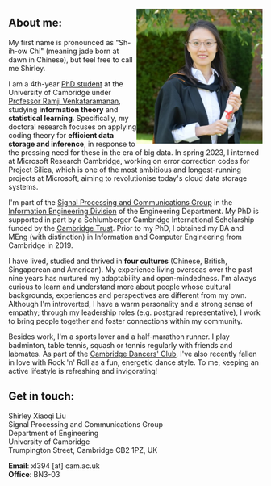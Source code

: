 <img src="portrait.jpg" alt="portrait" 
width="250" height=auto ALIGN="right">
## About me:
My first name is pronounced as "Sh-ih-ow Chi" (meaning jade born at dawn in Chinese), but  feel free to call me Shirley.

I am a 4th-year [PhD student](http://www.eng.cam.ac.uk/profiles/xl394)  at the University of Cambridge under [Professor Ramji Venkataramanan](https://rv285.github.io/), studying **information theory** and **statistical learning**.  Specifically, my doctoral research focuses on applying coding theory for **efficient data storage and inference**, in response to the pressing need for these in the era of big data. In spring 2023, I interned at Microsoft Research Cambridge, working on error correction codes for Project Silica, which is one of the most ambitious and longest-running projects at Microsoft, aiming to revolutionise today's cloud data storage systems.


I'm part of the [Signal Processing and Communications Group](https://sigproc.eng.cam.ac.uk/) in the [Information Engineering Division](http://www.eng.cam.ac.uk/research/academic-divisions/information-engineering) of the Engineering Department. 
My PhD is supported in part by a Schlumberger Cambridge International Scholarship funded by the [Cambridge Trust](https://www.cambridgetrust.org/). Prior to my PhD, I obtained my BA and MEng (with distinction) in Information and Computer Engineering from Cambridge in 2019. 

I have lived, studied and thrived in **four cultures** (Chinese, British, Singaporean and American). My experience living overseas over the past nine years has nurtured my adaptability and open-mindedness. I'm always curious to learn and understand more about people whose cultural backgrounds, experiences and perspectives are different from my own. Although I'm introverted, I have a warm personality and a strong sense of empathy; through my leadership roles (e.g. postgrad representative), I work to bring people together and foster connections within my community. 

Besides work, I'm a sports lover and a half-marathon runner. I play badminton, table tennis, squash or tennis regularly with friends and labmates. As part of the [Cambridge Dancers' Club](https://www.cambridgedancers.org/), I've also recently fallen in love with Rock 'n' Roll as a fun, energetic dance style. To me, keeping an active lifestyle is refreshing and invigorating!

## Get in touch:
Shirley Xiaoqi Liu\
Signal Processing and Communications Group\
Department of Engineering\
University of Cambridge\
Trumpington Street, Cambridge CB2 1PZ, UK

**Email**: xl394 [at] cam.ac.uk\
**Office**: BN3-03